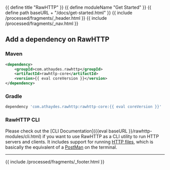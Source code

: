 {{ define title "RawHTTP" }}
{{ define moduleName "Get Started" }}
{{ define path baseURL + "/docs/get-started.html" }}
{{ include /processed/fragments/_header.html }}
{{ include /processed/fragments/_nav.html }}

## Add a dependency on RawHTTP

### Maven

```xml
<dependency>
    <groupId>com.athaydes.rawhttp</groupId>
    <artifactId>rawhttp-core</artifactId>
    <version>{{ eval coreVersion }}</version>
</dependency>
```

### Gradle

```groovy
dependency 'com.athaydes.rawhttp:rawhttp-core:{{ eval coreVersion }}'
```

### RawHTTP CLI

Please check out the [CLI Documentation]({{eval baseURL }}/rawhttp-modules/cli.html) if you want to use RawHTTP as
a CLI utility to run HTTP servers and clients. It includes support for running [HTTP files](https://www.jetbrains.com/help/idea/http-client-in-product-code-editor.html),
which is basically the equivalent of a [PostMan](https://www.postman.com/) on the terminal.

<hr>

{{ include /processed/fragments/_footer.html }}
